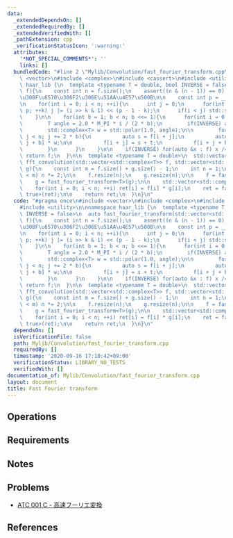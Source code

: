 ```yaml
---
data:
  _extendedDependsOn: []
  _extendedRequiredBy: []
  _extendedVerifiedWith: []
  _pathExtension: cpp
  _verificationStatusIcon: ':warning:'
  attributes:
    '*NOT_SPECIAL_COMMENTS*': ''
    links: []
  bundledCode: "#line 2 \"Mylib/Convolution/fast_fourier_transform.cpp\"\n#include\
    \ <vector>\n#include <complex>\n#include <cassert>\n#include <utility>\n\nnamespace\
    \ haar_lib {\n  template <typename T = double, bool INVERSE = false>\n  auto fast_fourier_transform(std::vector<std::complex<T>>\
    \ f){\n    const int n = f.size();\n    assert((n & (n - 1)) == 0); // \u30C7\u30FC\
    \u30BF\u6570\u306F2\u306E\u51AA\u4E57\u500B\n\n    const int p = __builtin_ctz(n);\n\
    \n    for(int i = 0; i < n; ++i){\n      int j = 0;\n      for(int k = 0; k <\
    \ p; ++k) j |= (i >> k & 1) << (p - 1 - k);\n      if(i < j) std::swap(f[i], f[j]);\n\
    \    }\n\n    for(int b = 1; b < n; b <<= 1){\n      for(int i = 0; i < b; ++i){\n\
    \        T angle = 2.0 * M_PI * i / (2 * b);\n        if(INVERSE) angle = -angle;\n\
    \        std::complex<T> w = std::polar(1.0, angle);\n\n        for(int j = 0;\
    \ j < n; j += 2 * b){\n          auto s = f[i + j];\n          auto t = f[i +\
    \ j + b] * w;\n\n          f[i + j] = s + t;\n          f[i + j + b] = s - t;\n\
    \        }\n      }\n    }\n\n    if(INVERSE) for(auto &x : f) x /= n;\n\n   \
    \ return f;\n  }\n\n  template <typename T = double>\n  std::vector<std::complex<T>>\
    \ fft_convolution(std::vector<std::complex<T>> f, std::vector<std::complex<T>>\
    \ g){\n    const int m = f.size() + g.size() - 1;\n    int n = 1;\n    while(n\
    \ < m) n *= 2;\n\n    f.resize(n);\n    g.resize(n);\n\n    f = fast_fourier_transform<T>(f);\n\
    \    g = fast_fourier_transform<T>(g);\n\n    std::vector<std::complex<T>> ret(n);\n\
    \    for(int i = 0; i < n; ++i) ret[i] = f[i] * g[i];\n    ret = fast_fourier_transform<T,\
    \ true>(ret);\n\n    return ret;\n  }\n}\n"
  code: "#pragma once\n#include <vector>\n#include <complex>\n#include <cassert>\n\
    #include <utility>\n\nnamespace haar_lib {\n  template <typename T = double, bool\
    \ INVERSE = false>\n  auto fast_fourier_transform(std::vector<std::complex<T>>\
    \ f){\n    const int n = f.size();\n    assert((n & (n - 1)) == 0); // \u30C7\u30FC\
    \u30BF\u6570\u306F2\u306E\u51AA\u4E57\u500B\n\n    const int p = __builtin_ctz(n);\n\
    \n    for(int i = 0; i < n; ++i){\n      int j = 0;\n      for(int k = 0; k <\
    \ p; ++k) j |= (i >> k & 1) << (p - 1 - k);\n      if(i < j) std::swap(f[i], f[j]);\n\
    \    }\n\n    for(int b = 1; b < n; b <<= 1){\n      for(int i = 0; i < b; ++i){\n\
    \        T angle = 2.0 * M_PI * i / (2 * b);\n        if(INVERSE) angle = -angle;\n\
    \        std::complex<T> w = std::polar(1.0, angle);\n\n        for(int j = 0;\
    \ j < n; j += 2 * b){\n          auto s = f[i + j];\n          auto t = f[i +\
    \ j + b] * w;\n\n          f[i + j] = s + t;\n          f[i + j + b] = s - t;\n\
    \        }\n      }\n    }\n\n    if(INVERSE) for(auto &x : f) x /= n;\n\n   \
    \ return f;\n  }\n\n  template <typename T = double>\n  std::vector<std::complex<T>>\
    \ fft_convolution(std::vector<std::complex<T>> f, std::vector<std::complex<T>>\
    \ g){\n    const int m = f.size() + g.size() - 1;\n    int n = 1;\n    while(n\
    \ < m) n *= 2;\n\n    f.resize(n);\n    g.resize(n);\n\n    f = fast_fourier_transform<T>(f);\n\
    \    g = fast_fourier_transform<T>(g);\n\n    std::vector<std::complex<T>> ret(n);\n\
    \    for(int i = 0; i < n; ++i) ret[i] = f[i] * g[i];\n    ret = fast_fourier_transform<T,\
    \ true>(ret);\n\n    return ret;\n  }\n}\n"
  dependsOn: []
  isVerificationFile: false
  path: Mylib/Convolution/fast_fourier_transform.cpp
  requiredBy: []
  timestamp: '2020-09-16 17:10:42+09:00'
  verificationStatus: LIBRARY_NO_TESTS
  verifiedWith: []
documentation_of: Mylib/Convolution/fast_fourier_transform.cpp
layout: document
title: Fast Fourier transform
---
```


## Operations

## Requirements

## Notes

## Problems

- [ATC 001 C - 高速フーリエ変換](https://atcoder.jp/contests/atc001/tasks/fft_c)

## References
